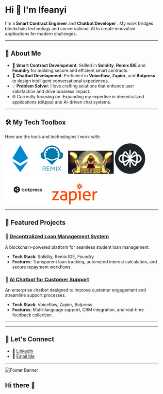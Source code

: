 # Hi 👋 I'm Ifeanyi

I'm a **Smart Contract Engineer** and **Chatbot Developer** . My work bridges blockchain technology and conversational AI to create innovative applications for modern challenges.

---

## 🚀 About Me

- 🔑 **Smart Contract Development**: Skilled in **Solidity**, **Remix IDE** and **Foundry** for building secure and efficient smart contracts.
- 🤖 **Chatbot Development**: Proficient in **Voiceflow**, **Zapier**, and **Botpress** to design intelligent conversational experiences.
- 💡 **Problem Solver**: I love crafting solutions that enhance user satisfaction and drive business impact.
- 🌐 Currently focusing on: Expanding my expertise in decentralized applications (dApps) and AI-driven chat systems.

---

## 🛠️ My Tech Toolbox

Here are the tools and technologies I work with:

<img src="https://github.com/KingShades/certain-images/blob/20331c7c9d155fa8fd79dd34b60ee20588fd9912/solidity-1-512.png" alt="Solidity Logo" width="100" /> <img src="https://github.com/KingShades/certain-images/blob/20331c7c9d155fa8fd79dd34b60ee20588fd9912/0xa923A7CD364779c8b97522ca031804Ce639fA2Be.png" width="100"/> <img src="https://github.com/KingShades/certain-images/blob/20331c7c9d155fa8fd79dd34b60ee20588fd9912/foundry-banner.png" width="150"/> <img src="https://github.com/KingShades/certain-images/blob/20331c7c9d155fa8fd79dd34b60ee20588fd9912/68747470733a2f2f63646e2e766f696365666c6f772e636f6d2f6173736574732f6c6f676f2e706e67.png" width="100"/> <img src="https://raw.githubusercontent.com/KingShades/certain-images/1acd62d0a0c4bbe692fdfd5eaa8beb55aaa30f4a/botpress.png" width="150"/> <img src="https://github.com/KingShades/certain-images/blob/1acd62d0a0c4bbe692fdfd5eaa8beb55aaa30f4a/Zapier_logo.svg.png" width="150"/>





---

## 🌟 Featured Projects

### 🏦 [Decentralized Loan Management System](https://github.com/your-repo)
A blockchain-powered platform for seamless student loan management.

- **Tech Stack**: Solidity, Remix IDE, Foundry
- **Features**: Transparent loan tracking, automated interest calculation, and secure repayment workflows.

### 💬 [AI Chatbot for Customer Support](https://github.com/your-repo)
An enterprise chatbot designed to improve customer engagement and streamline support processes.

- **Tech Stack**: Voiceflow, Zapier, Botpress
- **Features**: Multi-language support, CRM integration, and real-time feedback collection.

---

---

## 🤝 Let's Connect
- 💼 [LinkedIn](https://www.linkedin.com/in/ifeanyi-igboanugo-922719214/)
- 📧 [Email Me](igboanugoifeanyi.c@gmail.com)

---

![Footer Banner](https://via.placeholder.com/1200x100.png?text=Thanks+for+visiting!)
## Hi there 👋

<!--
**IIfeanyi/iifeanyi** is a ✨ _special_ ✨ repository because its `README.md` (this file) appears on your GitHub profile.

Here are some ideas to get you started:

- 🔭 I’m currently working on ...
- 🌱 I’m currently learning ...
- 👯 I’m looking to collaborate on ...
- 🤔 I’m looking for help with ...
- 💬 Ask me about ...
- 📫 How to reach me: ...
- 😄 Pronouns: ...
- ⚡ Fun fact: ...
-->
